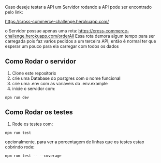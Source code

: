 Caso deseje testar a API um Servidor rodando a API pode ser encontrado pelo link:

https://cross-commerce-challenge.herokuapp.com/

o Servidor possue apenas uma rota:
https://cross-commerce-challenge.herokuapp.com/orderAll 
Essa rota demora algum tempo para ser carregada pois faz varios pedidos a um terceira API, 
então é normal ter que esperar um pouco para ela carregar com todos os dados

## Como Rodar o servidor
1. Clone este repositorio
2. crie uma Database do postgres com o nome funcional
3. crie uma .env com as variaveis do .env.example
4. inicie o servidor com:
```
npm run dev
```

## Como Rodar os testes

1. Rode os testes com:
```
npm run test
```
opcionalmente, para ver a porcentagem de linhas que os testes estao cobrindo rode:
```
npm run test -- --coverage
```
